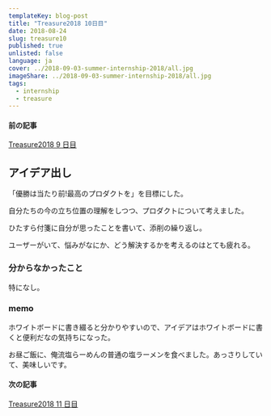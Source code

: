```yaml
---
templateKey: blog-post
title: "Treasure2018 10日目"
date: 2018-08-24
slug: treasure10
published: true
unlisted: false
language: ja
cover: ../2018-09-03-summer-internship-2018/all.jpg
imageShare: ../2018-09-03-summer-internship-2018/all.jpg
tags:
  - internship
  - treasure
---
```



#### 前の記事

[Treasure2018 9 日目](https://yoshikawa.dev/treasure09/)

## アイデア出し

「優勝は当たり前!最高のプロダクトを」を目標にした。

自分たちの今の立ち位置の理解をしつつ、プロダクトについて考えました。

ひたすら付箋に自分が思ったことを書いて、添削の繰り返し。

ユーザーがいて、悩みがなにか、どう解決するかを考えるのはとても疲れる。

### 分からなかったこと

特になし。

### memo

ホワイトボードに書き綴ると分かりやすいので、アイデアはホワイトボードに書くと便利だなの気持ちになった。

お昼ご飯に、俺流塩らーめんの普通の塩ラーメンを食べました。あっさりしていて、美味しいです。

#### 次の記事

[Treasure2018 11 日目](https://yoshikawa.dev/treasure11/)